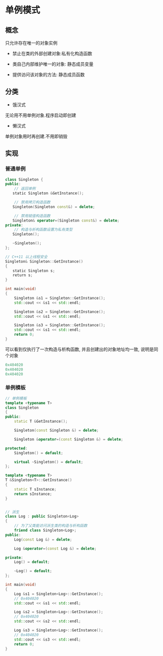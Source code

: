 <!--
 * @Description: 
 * @Version: 1.0
 * @Author: daLao
 * @Email:  
 * @Date: 2022-09-26 23:49:24
 * @LastEditors: daLao
 * @LastEditTime: 2023-04-17 16:01:18
-->

# 单例模式

## 概念

只允许存在唯一的对象实例

- 禁止在类的外部创建对象:私有化构造函数

- 类自己内部维护唯一的对象: 静态成员变量

- 提供访问该对象的方法: 静态成员函数

## 分类

- 饿汉式

无论用不用单例对象.程序启动即创建

- 懒汉式

单例对象用时再创建.不用即销毁

## 实现

### 普通单例

```c++
class Singleton {
public:
    // 返回单例
　　static Singleton &GetInstance();

    // 禁用拷贝构造函数
　　Singleton(Singleton const&) = delete;

    // 禁用赋值构造函数
　　Singleton& operator=(Singleton const&) = delete;
private:
    // 构造与析构函数设置为私有类型
　　Singleton();

　　~Singleton();
};

// C++11 以上线程安全
Singleton& Singleton::GetInstance()
{
　　static Singleton s;
　　return s;
}
```

```c++
int main(void)
{
    Singleton &s1 = Singleton::GetInstance();
    std::cout << &s1 << std::endl;

    Singleton &s2 = Singleton::GetInstance();
    std::cout << &s1 << std::endl;

    Singleton &s3 = Singleton::GetInstance();
    std::cout << &s1 << std::endl;
    return 0;
}
```

可以看到仅执行了一次构造与析构函数, 并且创建出的对象地址均一致, 说明是同个对象

```c
0x404020
0x404020
0x404020
```

### 单例模板

```c++
// 单例模板
template <typename T>
class Singleton
{
public:
    static T &GetInstance();

    Singleton(const Singleton &) = delete;

    Singleton &operator=(const Singleton &) = delete;

protected:
    Singleton() = default;

    virtual ~Singleton() = default;
};

template <typename T>
T &Singleton<T>::GetInstance()
{
    static T sInstance;
    return sInstance;
}


// 派生
class Log : public Singleton<Log>
{
    // 为了父类能访问派生类的构造与析构函数
    friend class Singleton<Log>;
public:
    Log(const Log &) = delete;

    Log &operator=(const Log &) = delete;

private:
    Log() = default;

    ~Log() = default;
};
```

```c++
int main(void)
{
    Log &s1 = Singleton<Log>::GetInstance();
    // 0x404020
    std::cout << &s1 << std::endl;

    Log &s2 = Singleton<Log>::GetInstance();
    // 0x404020
    std::cout << &s2 << std::endl;

    Log &s3 = Singleton<Log>::GetInstance();
    // 0x404020
    std::cout << &s3 << std::endl;
    return 0;
}
```
